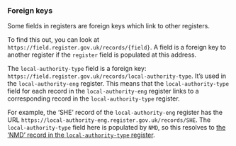 ### Foreign keys

Some fields in registers are foreign keys which link to other registers. 

To find this out, you can look at `https://field.register.gov.uk/records/{field}`. A field is a foreign key to another register if the `register` field is populated at this address. 

The `local-authority-type` field is a foreign key: `https://field.register.gov.uk/records/local-authority-type`. It’s used in
the `local-authority-eng` register. This means that the `local-authority-type`
field for each record in the `local-authority-eng` register links to a
corresponding record in the `local-authority-type` register. 

For example, the ‘SHE’ record of the `local-authority-eng` register
has the URL `https://local-authority-eng.register.gov.uk/records/SHE`. The
`local-authority-type` field here is populated by `NMD`, so this resolves to
[the ‘NMD’ record in the `local-authority-type` register](https://local-authority-type.register.gov.uk/records/NMD). 
 
